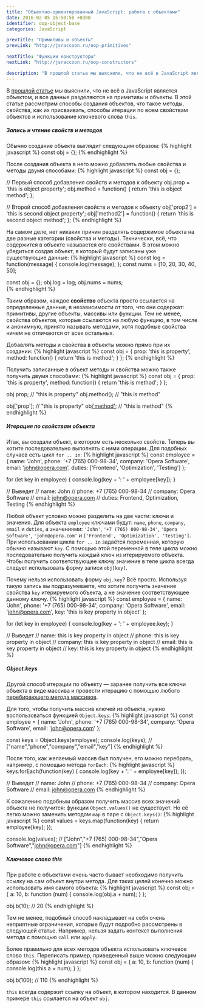 ```yaml
---
title: "Объектно-ориентированный JavaScript: работа с объектами"
date: 2016-02-05 15:50:58 +0300
identifier: oop-object-base
categories: JavaScript

prevTitle: "Примитивы и объекты"
prevLink: "http://jsraccoon.ru/oop-primitives"

nextTitle: "Функции конструкторы"
nextLink: "http://jsraccoon.ru/oop-constructors"

description: "В прошлой статье мы выяснили, что не всё в JavaScript является объектом, и все данные разделяются на примитивы и объекты. В этой статье рассмотрим способы создания объектов, что такое методы, свойства, как их присваивать, способы итерации по всем свойствам объектов и использование ключевого слова <code>this</code>."
---
```


В [прошлой статье](http://jsraccoon.ru/oop-primitives) мы выяснили, что не всё в JavaScript является объектом, и все данные разделяются на примитивы и объекты. В этой статье рассмотрим способы создания объектов, что такое методы, свойства, как их присваивать, способы итерации по всем свойствам объектов и использование ключевого слова `this`.

##### Запись и чтение свойств и методов
Обычно создание объекта выглядит следующим образом:
{% highlight javascript %}
const obj = {};
{% endhighlight %}

После создания объекта в него можно добавлять любые свойства и методы двумя способами:
{% highlight javascript %}
const obj = {};

// Первый способ добавления свойств и методов к объекту
obj.prop = 'this is object property';
obj.method = function() {
  return 'this is object method';
};

// Второй способ добавления свойств и методов к объекту
obj['prop2'] = 'this is second object property';
obj['method2'] = function() {
  return 'this is second object method';
};
{% endhighlight %}

На самом деле, нет никаких причин разделять содержимое объекта на две разные категории (свойства и методы). Технически, всё, что содержится в объекте называется его свойствами. В этом можно убедиться создав объект, в который будут записаны уже существующие данные:
{% highlight javascript %}
const log = function(message) { console.log(message); };
const nums = [10, 20, 30, 40, 50];

const obj = {};
obj.log = log;
obj.nums = nums;  
{% endhighlight %}

Таким образом, каждое **свойство** объекта просто ссылается на определенные данные, в независимости от того, что они содержат: примитивы, другие объекты, массивы или функции. Тем не менее, свойства объектов, которые ссылаются на любую функцию, в том числе и анонимную, принято называть методами, хотя подобные свойства ничем не отличаются от всех остальных. 

Добавлять методы и свойства в объекты можно прямо при их создании:
{% highlight javascript %}
const obj = {
  prop: 'this is property',
  method: function() {
    return 'this is method';
  }
};
{% endhighlight %}

Получить записанные в объект методы и свойства можно также получить двумя способами:
{% highlight javascript %}
const obj = {
  prop: 'this is property',
  method: function() {
    return 'this is method';
  }
};

obj.prop; // "this is property"
obj.method(); // "this is method"

obj['prop']; // "this is property" 
obj['method'](); // "this is method"
{% endhighlight %}

##### Итерация по свойствам объекта
Итак, вы создали объект, в котором есть несколько свойств. Теперь вы хотите последовательно выполнять с ними операции. Для подобных случаев есть цикл `for .. in`:
{% highlight javascript %}
const employee = {
  name: 'John',
  phone: '+7 (765) 000-98-34',
  company: 'Opera Software',
  email: 'john@opera.com',
  duties: ['Frontend', 'Optimization', 'Testing']
};

for (let key in employee) {
  console.log(key + ': ' + employee[key]);
}

// Выведет
// name: John
// phone: +7 (765) 000-98-34
// company: Opera Software
// email: john@opera.com
// duties: Frontend, Optimization, Testing
{% endhighlight %}

Любой объект условно можно разделить на две части: ключи и значения. Для объекта `employee` ключами будут: `name`, `phone`, `company`, `email` и `duties`, а значениями: `'John'`, `'+7 (765) 000-98-34'`, `'Opera Software'`, `'john@opera.com'` и `['Frontend', 'Optimization', 'Testing']`. При использовании цикла `for .. in` задаётся переменная, которую обычно называют `key`. С помощью этой переменной в теле цикла можно последовательно получить каждый ключ из итерируемого объекта. Чтобы получить соответствующее ключу значение в теле цикла всегда следует использовать форму записи `obj[key]`. 

Почему нельзя использовать форму `obj.key`? Всё просто. Используя такую запись вы подразумеваете, что хотите получить значение свойства `key` итерируемого объекта, а не значение соответствующее данному ключу. 
{% highlight javascript %}
const employee = {
  name: 'John',
  phone: '+7 (765) 000-98-34',
  company: 'Opera Software',
  email: 'john@opera.com',
  key: 'this is key property in object'
};

for (let key in employee) {
  console.log(key + ': ' + employee.key);
}

// Выведет
// name: this is key property in object
// phone: this is key property in object
// company: this is key property in object
// email: this is key property in object
// key: this is key property in object
{% endhighlight %}

##### Object.keys
Другой способ итерации по объекту — заранее получить все ключи объекта в виде массива и провести итерацию с помощью любого [перебирающего метода массивов](http://jsraccoon.ru/fn-array-methods).

Для того, чтобы получить массив ключей из объекта, нужно воспользоваться функцией `Object.keys`:
{% highlight javascript %}
const employee = {
  name: 'John',
  phone: '+7 (765) 000-98-34',
  company: 'Opera Software',
  email: 'john@opera.com'
};

const keys = Object.keys(employee);
console.log(keys); // ["name","phone","company","email","key"]
{% endhighlight %}

После того, как желаемый массив был получен, его можно перебрать, например, с помощью метода `forEach`:
{% highlight javascript %}
keys.forEach(function(key) {
  console.log(key + ': ' + employee[key]);
});

// Выведет
// name: John
// phone: +7 (765) 000-98-34
// company: Opera Software
// email: john@opera.com
{% endhighlight %}

К сожалению подобным образом получить массив всех значений объекта не получится: функции `Object.values()` не существует. Но её легко можно заменить методом `map` в паре с `Object.keys()`:
{% highlight javascript %}
const values = keys.map(function(key) {
  return employee[key];
});

console.log(values); // ["John","+7 (765) 000-98-34","Opera Software","john@opera.com"]
{% endhighlight %}

##### Ключевое слово this
При работе с объектами очень часто бывает необходимо получить ссылку на сам объект внутри метода. Для таких целей конечно можно использовать имя самого объекта:
{% highlight javascript %}
const obj = {
  a: 10,
  b: function (num) {
    console.log(obj.a + num);
  }
};

obj.b(10); // 20
{% endhighlight %}

Тем не менее, подобный способ накладывает на себя очень неприятные ограничения, которые будут подробно рассмотрены в следующей статье. Например, нельзя задать контекст выполнения метода с помощью `call` или `apply`. 

Более правильно для всех методов объекта использовать ключевое слово `this`. Переписать пример, приведенный выше можно следующим образом:
{% highlight javascript %}
const obj = {
  a: 10,
  b: function (num) {
    console.log(this.a + num);
  }
};

obj.b(100); // 110
{% endhighlight %}

`this` всегда содержит ссылку на объект, в котором находится. В данном примере `this` ссылается на объект `obj`.